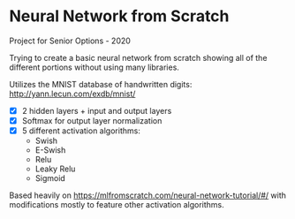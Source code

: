 # Neural Network from Scratch

Project for Senior Options - 2020

Trying to create a basic neural network from scratch showing all of the different portions without using many libraries.

Utilizes the MNIST database of handwritten digits: http://yann.lecun.com/exdb/mnist/

- [x] 2 hidden layers + input and output layers
- [x] Softmax for output layer normalization
- [x] 5 different activation algorithms:
  -  Swish
  -  E-Swish
  -  Relu
  -  Leaky Relu
  -  Sigmoid

Based heavily on https://mlfromscratch.com/neural-network-tutorial/#/ with modifications mostly to feature other activation algorithms.
